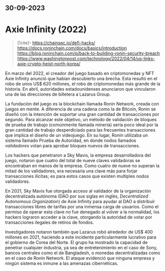 30-09-2023
---
# Axie Infinity (2022)

> [!cite]-
> https://chainsec.io/defi-hacks/
> https://docs.roninchain.com/docs/basics/introduction
> https://blog.roninchain.com/p/back-to-building-ronin-security-breach
> https://www.washingtonpost.com/technology/2022/04/14/us-links-axie-crypto-heist-north-korea/

En marzo del 2022, el creador del juego basado en criptomonedas y NFT Axie Infinity anunció que habían descubierto una brecha. Esta resultó en el robo de unos US\$ 620 millones, el robo de criptomonedas más grande de la historia. En abril, autoridades estadounidenses anunciaron que vincularon una de las direcciones de billetera a Lazarus Group.

La fundación del juego es la blockchain llamada Ronin Network, creada con juegos en mente. A diferencia de una cadena como la de Bitcoin, Ronin se diseñó con la intención de soportar una gran cantidad de transacciones por segundo. Para alcanzar este objetivo, un método de validación de bloques de prueba de trabajo (comúnmente llamada minería) sería poco ideal por la gran cantidad de trabajo desperdiciado para las frecuentes transacciones que implica el diseño de un videojuego. En su lugar, Ronin utilizaba un sistema llamado Prueba de Autoridad, en donde nodos llamados *validadores* votan para aprobar bloques nuevos de transacciones.

Los hackers que penetraron a Sky Mavis, la empresa desarrolladora del juego, notaron que cuatro del total de nueve claves validadoras se encontraban en manos de la empresa. Como cuatro de nueve no superan la mitad de los validadores, era necesaria una clave más para forjar transacciones ilícitas; es para estos casos que existen multiples nodos validadores. 

En 2021, Sky Mavis fue otorgada acceso al validador de la organización decentralizada autónoma (DAO por sus siglas en inglés, *Decentralized Autonomous Organization*) de Axie Infinity para ayudar al DAO a distribuir transacciones libres de tarifas por una inmensa carga de usuarios. Como el permiso de operar esta clave no fue denegado al volver a la normalidad, los hackers lograron acceder a la clave, otorgando la autoridad de votar por transacciones ilegales de retiros de fondos.

Investigadores notaron también que Lazarus robó alrededor de US\$ 400 millones en 2021, haciendo a este incidente particularmente lucrativo para el gobierno de Corea del Norte. El grupo ha mostrado la capacidad de penetrar cualquier industria, ya sea de entretenimiento en el caso de Sony, bancos centrales como el de Bangladesh, o monedas decentralizadas como en el caso de Ronin Network. El ataque evidenció que ninguna empresa y ningún sistema es inmune a las amenazas cibernéticas.